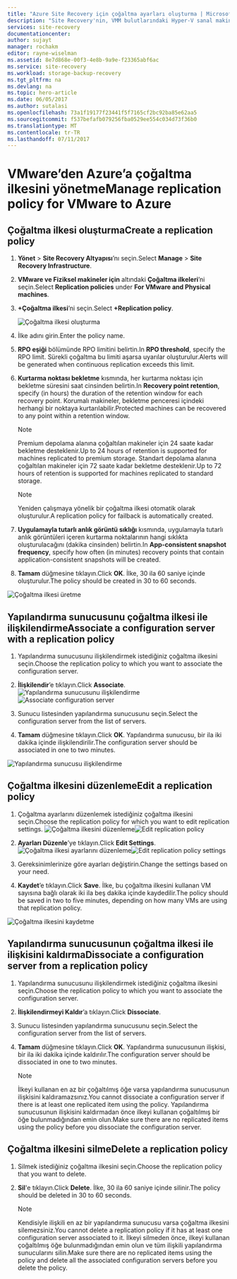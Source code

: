 ```yaml
---
title: "Azure Site Recovery için çoğaltma ayarları oluşturma | Microsoft Docs"
description: "Site Recovery'nin, VMM bulutlarındaki Hyper-V sanal makinelerinden Azure'a yönelik çoğaltma, yük devretme ve kurtarma işlemlerini gerçekleştirmek üzere nasıl dağıtılacağını açıklar."
services: site-recovery
documentationcenter: 
author: sujayt
manager: rochakm
editor: rayne-wiselman
ms.assetid: 8e7d868e-00f3-4e8b-9a9e-f23365abf6ac
ms.service: site-recovery
ms.workload: storage-backup-recovery
ms.tgt_pltfrm: na
ms.devlang: na
ms.topic: hero-article
ms.date: 06/05/2017
ms.author: sutalasi
ms.openlocfilehash: 73a1f19177f23441f5f7165cf2bc92ba85e62aa5
ms.sourcegitcommit: f537befafb079256fba0529ee554c034d73f36b0
ms.translationtype: MT
ms.contentlocale: tr-TR
ms.lasthandoff: 07/11/2017
---
```

# <a name="manage-replication-policy-for-vmware-to-azure"></a><span data-ttu-id="d311f-103">VMware’den Azure’a çoğaltma ilkesini yönetme</span><span class="sxs-lookup"><span data-stu-id="d311f-103">Manage replication policy for VMware to Azure</span></span>


## <a name="create-a-replication-policy"></a><span data-ttu-id="d311f-104">Çoğaltma ilkesi oluşturma</span><span class="sxs-lookup"><span data-stu-id="d311f-104">Create a replication policy</span></span>

1. <span data-ttu-id="d311f-105">**Yönet** > **Site Recovery Altyapısı**’nı seçin.</span><span class="sxs-lookup"><span data-stu-id="d311f-105">Select **Manage** > **Site Recovery Infrastructure**.</span></span>
2. <span data-ttu-id="d311f-106">**VMware ve Fiziksel makineler için** altındaki **Çoğaltma ilkeleri**’ni seçin.</span><span class="sxs-lookup"><span data-stu-id="d311f-106">Select **Replication policies** under **For VMware and Physical machines**.</span></span>
3. <span data-ttu-id="d311f-107">**+Çoğaltma ilkesi**’ni seçin.</span><span class="sxs-lookup"><span data-stu-id="d311f-107">Select **+Replication policy**.</span></span>

    ![Çoğaltma ilkesi oluşturma](./media/site-recovery-setup-replication-settings-vmware/createpolicy.png)

4. <span data-ttu-id="d311f-109">İlke adını girin.</span><span class="sxs-lookup"><span data-stu-id="d311f-109">Enter the policy name.</span></span>

5. <span data-ttu-id="d311f-110">**RPO eşiği** bölümünde RPO limitini belirtin.</span><span class="sxs-lookup"><span data-stu-id="d311f-110">In **RPO threshold**, specify the RPO limit.</span></span> <span data-ttu-id="d311f-111">Sürekli çoğaltma bu limiti aşarsa uyarılar oluşturulur.</span><span class="sxs-lookup"><span data-stu-id="d311f-111">Alerts will be generated when continuous replication exceeds this limit.</span></span>
6. <span data-ttu-id="d311f-112">**Kurtarma noktası bekletme** kısmında, her kurtarma noktası için bekletme süresini saat cinsinden belirtin.</span><span class="sxs-lookup"><span data-stu-id="d311f-112">In **Recovery point retention**, specify (in hours) the duration of the retention window for each recovery point.</span></span> <span data-ttu-id="d311f-113">Korumalı makineler, bekletme penceresi içindeki herhangi bir noktaya kurtarılabilir.</span><span class="sxs-lookup"><span data-stu-id="d311f-113">Protected machines can be recovered to any point within a retention window.</span></span>

    > [!NOTE]
    > <span data-ttu-id="d311f-114">Premium depolama alanına çoğaltılan makineler için 24 saate kadar bekletme desteklenir.</span><span class="sxs-lookup"><span data-stu-id="d311f-114">Up to 24 hours of retention is supported for machines replicated to premium storage.</span></span> <span data-ttu-id="d311f-115">Standart depolama alanına çoğaltılan makineler için 72 saate kadar bekletme desteklenir.</span><span class="sxs-lookup"><span data-stu-id="d311f-115">Up to 72 hours of retention is supported for machines replicated to standard storage.</span></span>

    > [!NOTE]
    > <span data-ttu-id="d311f-116">Yeniden çalışmaya yönelik bir çoğaltma ilkesi otomatik olarak oluşturulur.</span><span class="sxs-lookup"><span data-stu-id="d311f-116">A replication policy for failback is automatically created.</span></span>

7. <span data-ttu-id="d311f-117">**Uygulamayla tutarlı anlık görüntü sıklığı** kısmında, uygulamayla tutarlı anlık görüntüleri içeren kurtarma noktalarının hangi sıklıkta oluşturulacağını (dakika cinsinden) belirtin.</span><span class="sxs-lookup"><span data-stu-id="d311f-117">In **App-consistent snapshot frequency**, specify how often (in minutes) recovery points that contain application-consistent snapshots will be created.</span></span>

8. <span data-ttu-id="d311f-118">**Tamam** düğmesine tıklayın.</span><span class="sxs-lookup"><span data-stu-id="d311f-118">Click **OK**.</span></span> <span data-ttu-id="d311f-119">İlke, 30 ila 60 saniye içinde oluşturulur.</span><span class="sxs-lookup"><span data-stu-id="d311f-119">The policy should be created in 30 to 60 seconds.</span></span>

![Çoğaltma ilkesi üretme](./media/site-recovery-setup-replication-settings-vmware/Creating-Policy.png)

## <a name="associate-a-configuration-server-with-a-replication-policy"></a><span data-ttu-id="d311f-121">Yapılandırma sunucusunu çoğaltma ilkesi ile ilişkilendirme</span><span class="sxs-lookup"><span data-stu-id="d311f-121">Associate a configuration server with a replication policy</span></span>
1. <span data-ttu-id="d311f-122">Yapılandırma sunucusunu ilişkilendirmek istediğiniz çoğaltma ilkesini seçin.</span><span class="sxs-lookup"><span data-stu-id="d311f-122">Choose the replication policy to which you want to associate the configuration server.</span></span>
2. <span data-ttu-id="d311f-123">**İlişkilendir**’e tıklayın.</span><span class="sxs-lookup"><span data-stu-id="d311f-123">Click **Associate**.</span></span>
<span data-ttu-id="d311f-124">![Yapılandırma sunucusunu ilişkilendirme](./media/site-recovery-setup-replication-settings-vmware/Associate-CS-1.PNG)</span><span class="sxs-lookup"><span data-stu-id="d311f-124">![Associate configuration server](./media/site-recovery-setup-replication-settings-vmware/Associate-CS-1.PNG)</span></span>

3. <span data-ttu-id="d311f-125">Sunucu listesinden yapılandırma sunucusunu seçin.</span><span class="sxs-lookup"><span data-stu-id="d311f-125">Select the configuration server from the list of servers.</span></span>
4. <span data-ttu-id="d311f-126">**Tamam** düğmesine tıklayın.</span><span class="sxs-lookup"><span data-stu-id="d311f-126">Click **OK**.</span></span> <span data-ttu-id="d311f-127">Yapılandırma sunucusu, bir ila iki dakika içinde ilişkilendirilir.</span><span class="sxs-lookup"><span data-stu-id="d311f-127">The configuration server should be associated in one to two minutes.</span></span>

![Yapılandırma sunucusu ilişkilendirme](./media/site-recovery-setup-replication-settings-vmware/Associate-CS-2.png)

## <a name="edit-a-replication-policy"></a><span data-ttu-id="d311f-129">Çoğaltma ilkesini düzenleme</span><span class="sxs-lookup"><span data-stu-id="d311f-129">Edit a replication policy</span></span>
1. <span data-ttu-id="d311f-130">Çoğaltma ayarlarını düzenlemek istediğiniz çoğaltma ilkesini seçin.</span><span class="sxs-lookup"><span data-stu-id="d311f-130">Choose the replication policy for which you want to edit replication settings.</span></span>
<span data-ttu-id="d311f-131">![Çoğaltma ilkesini düzenleme](./media/site-recovery-setup-replication-settings-vmware/Select-Policy.png)</span><span class="sxs-lookup"><span data-stu-id="d311f-131">![Edit replication policy](./media/site-recovery-setup-replication-settings-vmware/Select-Policy.png)</span></span>

2. <span data-ttu-id="d311f-132">**Ayarları Düzenle**’ye tıklayın.</span><span class="sxs-lookup"><span data-stu-id="d311f-132">Click **Edit Settings**.</span></span>
<span data-ttu-id="d311f-133">![Çoğaltma ilkesi ayarlarını düzenleme](./media/site-recovery-setup-replication-settings-vmware/Edit-Policy.png)</span><span class="sxs-lookup"><span data-stu-id="d311f-133">![Edit replication policy settings](./media/site-recovery-setup-replication-settings-vmware/Edit-Policy.png)</span></span>

3. <span data-ttu-id="d311f-134">Gereksinimlerinize göre ayarları değiştirin.</span><span class="sxs-lookup"><span data-stu-id="d311f-134">Change the settings based on your need.</span></span>
4. <span data-ttu-id="d311f-135">**Kaydet**’e tıklayın.</span><span class="sxs-lookup"><span data-stu-id="d311f-135">Click **Save**.</span></span> <span data-ttu-id="d311f-136">İlke, bu çoğaltma ilkesini kullanan VM sayısına bağlı olarak iki ila beş dakika içinde kaydedilir.</span><span class="sxs-lookup"><span data-stu-id="d311f-136">The policy should be saved in two to five minutes, depending on how many VMs are using that replication policy.</span></span>

![Çoğaltma ilkesini kaydetme](./media/site-recovery-setup-replication-settings-vmware/Save-Policy.png)

## <a name="dissociate-a-configuration-server-from-a-replication-policy"></a><span data-ttu-id="d311f-138">Yapılandırma sunucusunun çoğaltma ilkesi ile ilişkisini kaldırma</span><span class="sxs-lookup"><span data-stu-id="d311f-138">Dissociate a configuration server from a replication policy</span></span>
1. <span data-ttu-id="d311f-139">Yapılandırma sunucusunu ilişkilendirmek istediğiniz çoğaltma ilkesini seçin.</span><span class="sxs-lookup"><span data-stu-id="d311f-139">Choose the replication policy to which you want to associate the configuration server.</span></span>
2. <span data-ttu-id="d311f-140">**İlişkilendirmeyi Kaldır**’a tıklayın.</span><span class="sxs-lookup"><span data-stu-id="d311f-140">Click **Dissociate**.</span></span>
3. <span data-ttu-id="d311f-141">Sunucu listesinden yapılandırma sunucusunu seçin.</span><span class="sxs-lookup"><span data-stu-id="d311f-141">Select the configuration server from the list of servers.</span></span>
4. <span data-ttu-id="d311f-142">**Tamam** düğmesine tıklayın.</span><span class="sxs-lookup"><span data-stu-id="d311f-142">Click **OK**.</span></span> <span data-ttu-id="d311f-143">Yapılandırma sunucusunun ilişkisi, bir ila iki dakika içinde kaldırılır.</span><span class="sxs-lookup"><span data-stu-id="d311f-143">The configuration server should be dissociated in one to two minutes.</span></span>

    > [!NOTE]
    > <span data-ttu-id="d311f-144">İlkeyi kullanan en az bir çoğaltılmış öğe varsa yapılandırma sunucusunun ilişkisini kaldıramazsınız.</span><span class="sxs-lookup"><span data-stu-id="d311f-144">You cannot dissociate a configuration server if there is at least one replicated item using the policy.</span></span> <span data-ttu-id="d311f-145">Yapılandırma sunucusunun ilişkisini kaldırmadan önce ilkeyi kullanan çoğaltılmış bir öğe bulunmadığından emin olun.</span><span class="sxs-lookup"><span data-stu-id="d311f-145">Make sure there are no replicated items using the policy before you dissociate the configuration server.</span></span>

## <a name="delete-a-replication-policy"></a><span data-ttu-id="d311f-146">Çoğaltma ilkesini silme</span><span class="sxs-lookup"><span data-stu-id="d311f-146">Delete a replication policy</span></span>

1. <span data-ttu-id="d311f-147">Silmek istediğiniz çoğaltma ilkesini seçin.</span><span class="sxs-lookup"><span data-stu-id="d311f-147">Choose the replication policy that you want to delete.</span></span>
2. <span data-ttu-id="d311f-148">**Sil**'e tıklayın.</span><span class="sxs-lookup"><span data-stu-id="d311f-148">Click **Delete**.</span></span> <span data-ttu-id="d311f-149">İlke, 30 ila 60 saniye içinde silinir.</span><span class="sxs-lookup"><span data-stu-id="d311f-149">The policy should be deleted in 30 to 60 seconds.</span></span>

    > [!NOTE]
    > <span data-ttu-id="d311f-150">Kendisiyle ilişkili en az bir yapılandırma sunucusu varsa çoğaltma ilkesini silemezsiniz.</span><span class="sxs-lookup"><span data-stu-id="d311f-150">You cannot delete a replication policy if it has at least one configuration server associated to it.</span></span> <span data-ttu-id="d311f-151">İlkeyi silmeden önce, ilkeyi kullanan çoğaltılmış öğe bulunmadığından emin olun ve tüm ilişkili yapılandırma sunucularını silin.</span><span class="sxs-lookup"><span data-stu-id="d311f-151">Make sure there are no replicated items using the policy and delete all the associated configuration servers before you delete the policy.</span></span>
